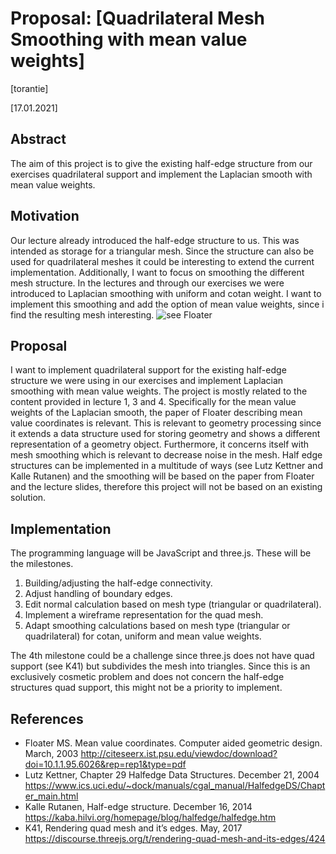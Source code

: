 # Proposal: [Quadrilateral Mesh Smoothing with mean value weights]

[torantie]

[17.01.2021]

## Abstract

The aim of this project is to give the existing half-edge structure from our exercises quadrilateral support and implement the Laplacian smooth with mean value weights.

## Motivation

Our lecture already introduced the half-edge structure to us. This was intended as storage for a triangular mesh. Since the structure can also be used for quadrilateral meshes it could be interesting to extend the current implementation. Additionally, I want to focus on smoothing the different mesh structure. In the lectures and through our exercises we were introduced to Laplacian smoothing with uniform and cotan weight. I want to implement this smoothing and add the option of mean value weights, since i find the resulting mesh interesting.
![see Floater](https://github.com/torantie/gp-ws2021/tree/project-proposal/projects/torantie/proposal/assets/mean_value.png)

## Proposal

I want to implement quadrilateral support for the existing half-edge structure we were using in our exercises and implement Laplacian smoothing with mean value weights.
The project is mostly related to the content provided in lecture 1, 3 and 4. Specifically for the mean value weights of the Laplacian smooth, the paper of Floater describing mean value coordinates is relevant.
This is relevant to geometry processing since it extends a data structure used for storing geometry and shows a different representation of a geometry object. Furthermore, it concerns itself with mesh smoothing which is relevant to decrease noise in the mesh.
Half edge structures can be implemented in a multitude of ways (see Lutz Kettner and Kalle Rutanen) and the smoothing will be based on the paper from Floater and the lecture slides, therefore this project will not be based on an existing solution.

## Implementation

The programming language will be JavaScript and three.js. These will be the milestones.
1. Building/adjusting the half-edge connectivity.
2. Adjust handling of boundary edges.
3. Edit normal calculation based on mesh type (triangular or quadrilateral).
4. Implement a wireframe representation for the quad mesh.
5. Adapt smoothing calculations based on mesh type (triangular or quadrilateral) for cotan, uniform and mean value weights.

The 4th milestone could be a challenge since three.js does not have quad support (see K41) but subdivides the mesh into triangles. Since this is an exclusively cosmetic problem and does not concern the half-edge structures quad support, this might not be a priority to implement.

## References

- Floater MS. Mean value coordinates. Computer aided geometric design. March, 2003 http://citeseerx.ist.psu.edu/viewdoc/download?doi=10.1.1.95.6026&rep=rep1&type=pdf
- Lutz Kettner, Chapter 29 Halfedge Data Structures. December 21, 2004  https://www.ics.uci.edu/~dock/manuals/cgal_manual/HalfedgeDS/Chapter_main.html
- Kalle Rutanen, Half-edge structure. December 16, 2014 https://kaba.hilvi.org/homepage/blog/halfedge/halfedge.htm
- K41, Rendering quad mesh and it’s edges. May, 2017 https://discourse.threejs.org/t/rendering-quad-mesh-and-its-edges/424
